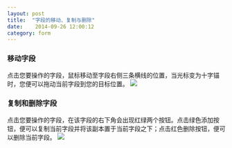 ```yaml
---
layout: post
title:  "字段的移动、复制与删除"
date:    2014-09-26 12:00:12
category: form
---
```


### 移动字段
点击您要操作的字段，鼠标移动至字段右侧三条横线的位置，当光标变为十字锚时，您便可以拖动当前字段到您的目标位置。
	![](http://jinshuju-help-pics.b0.upaiyun.com/images/form-editing-1.png)

### 复制和删除字段
点击您要操作的字段，在该字段的右下角会出现红绿两个按钮。点击绿色添加按钮，便可以复制当前字段并将该副本置于当前字段之下；点击红色删除按钮，便可以删除当前字段。
	![](http://jinshuju-help-pics.b0.upaiyun.com/images/form-editing-2.png)
